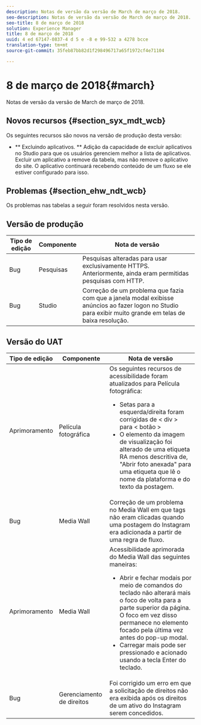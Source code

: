```yaml
---
description: Notas de versão da versão de March de março de 2018.
seo-description: Notas de versão da versão de March de março de 2018.
seo-title: 8 de março de 2018
solution: Experience Manager
title: 8 de março de 2018
uuid: 4 ed 67147-0837-4 d 5 e -8 e 99-532 a 4278 bcce
translation-type: tm+mt
source-git-commit: 35feb87bb82d1f298496717a65f1972cf4e71104

---
```



# 8 de março de 2018{#march}

Notas de versão da versão de March de março de 2018.

## Novos recursos {#section_syx_mdt_wcb}

Os seguintes recursos são novos na versão de produção desta versão:

* ** Excluindo aplicativos. ** Adição da capacidade de excluir aplicativos no Studio para que os usuários gerenciem melhor a lista de aplicativos. Excluir um aplicativo a remove da tabela, mas não remove o aplicativo do site. O aplicativo continuará recebendo conteúdo de um fluxo se ele estiver configurado para isso.

## Problemas {#section_ehw_ndt_wcb}

Os problemas nas tabelas a seguir foram resolvidos nesta versão.

## Versão de produção

| **Tipo de edição** | **Componente** | **Nota de versão** |
|---|---|---|
| Bug | Pesquisas | Pesquisas alteradas para usar exclusivamente HTTPS. Anteriormente, ainda eram permitidas pesquisas com HTTP. |
| Bug | Studio | Correção de um problema que fazia com que a janela modal exibisse anúncios ao fazer logon no Studio para exibir muito grande em telas de baixa resolução. |

## Versão do UAT

| Tipo de edição | Componente | Nota de versão |
|--- |--- |--- |
| Aprimoramento | Película fotográfica | Os seguintes recursos de acessibilidade foram atualizados para Película fotográfica: <br><ul><li>Setas para a esquerda/direita foram corrigidas de < div > para < botão > </li><li>O elemento da imagem de visualização foi alterado de uma etiqueta RA menos descritiva de, "Abrir foto anexada" para uma etiqueta que lê o nome da plataforma e do texto da postagem.</li></ul> |
| Bug | Media Wall | Correção de um problema no Media Wall em que tags não eram clicadas quando uma postagem do Instagram era adicionada a partir de uma regra de fluxo. |
| Aprimoramento | Media Wall | Acessibilidade aprimorada do Media Wall das seguintes maneiras: <br><ul><li>Abrir e fechar modais por meio de comandos do teclado não alterará mais o foco de volta para a parte superior da página. O foco em vez disso permanece no elemento focado pela última vez antes do pop-up modal.</li><li>Carregar mais pode ser pressionado e acionado usando a tecla Enter do teclado.</li></ul> |
| Bug | Gerenciamento de direitos | Foi corrigido um erro em que a solicitação de direitos não era exibida após os direitos de um ativo do Instagram serem concedidos. |

